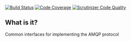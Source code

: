 [![Build Status](https://travis-ci.org/php-service-bus/transport-amqp.svg?branch=v3.0)](https://travis-ci.org/php-service-bus/transport-amqp)
[![Code Coverage](https://scrutinizer-ci.com/g/php-service-bus/transport-amqp/badges/coverage.png?b=v3.0)](https://scrutinizer-ci.com/g/php-service-bus/transport-amqp/?branch=v3.0)
[![Scrutinizer Code Quality](https://scrutinizer-ci.com/g/php-service-bus/transport-amqp/badges/quality-score.png?b=v3.0)](https://scrutinizer-ci.com/g/php-service-bus/transport-amqp/?branch=v3.0)

## What is it?

Common interfaces for implementing the AMQP protocol
